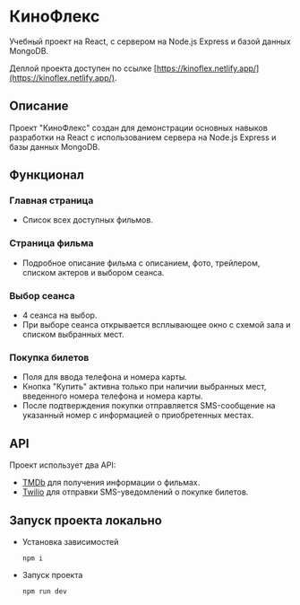 # КиноФлекс

Учебный проект на React, с сервером на Node.js Express и базой данных MongoDB.

Деплой проекта доступен по ссылке [https://kinoflex.netlify.app/](https://kinoflex.netlify.app/).

## Описание

Проект "КиноФлекс" создан для демонстрации основных навыков разработки на React с использованием сервера на Node.js Express и базы данных MongoDB.

## Функционал

### Главная страница

- Список всех доступных фильмов.

### Страница фильма

- Подробное описание фильма с описанием, фото, трейлером, списком актеров и выбором сеанса.

### Выбор сеанса

- 4 сеанса на выбор.
- При выборе сеанса открывается всплывающее окно с схемой зала и списком выбранных мест.

### Покупка билетов

- Поля для ввода телефона и номера карты.
- Кнопка "Купить" активна только при наличии выбранных мест, введенного номера телефона и номера карты.
- После подтверждения покупки отправляется SMS-сообщение на указанный номер с информацией о приобретенных местах.

## API

Проект использует два API:

- [TMDb](https://www.themoviedb.org/) для получения информации о фильмах.
- [Twilio](https://www.twilio.com/) для отправки SMS-уведомлений о покупке билетов.

## Запуск проекта локально
- Установка зависимостей
  ```
  npm i

- Запуск проекта
  ```
  npm run dev
